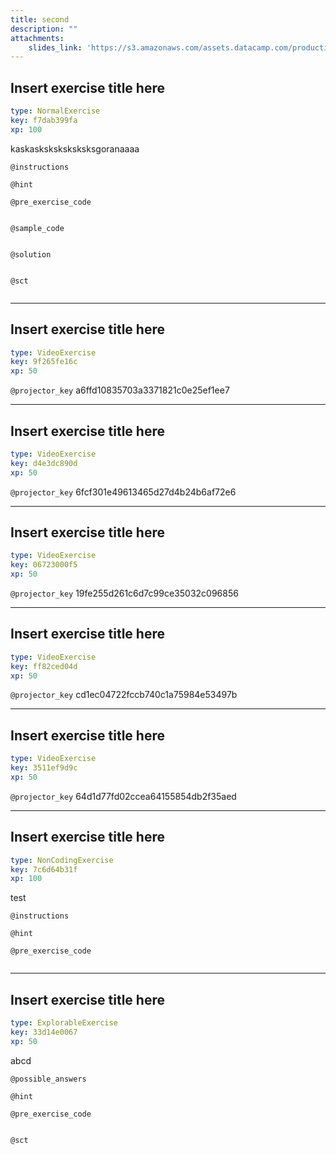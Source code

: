 ```yaml
---
title: second
description: ""
attachments:
    slides_link: 'https://s3.amazonaws.com/assets.datacamp.com/production/course_6215/slides/chapter2.pdf'
---
```


## Insert exercise title here

```yaml
type: NormalExercise
key: f7dab399fa
xp: 100
```

kaskasksksksksksksgoranaaaa

`@instructions`


`@hint`


`@pre_exercise_code`
```{r}

```

`@sample_code`
```{r}

```

`@solution`
```{r}

```

`@sct`
```{r}

```

---

## Insert exercise title here

```yaml
type: VideoExercise
key: 9f265fe16c
xp: 50
```

`@projector_key`
a6ffd10835703a3371821c0e25ef1ee7

---

## Insert exercise title here

```yaml
type: VideoExercise
key: d4e3dc890d
xp: 50
```

`@projector_key`
6fcf301e49613465d27d4b24b6af72e6

---

## Insert exercise title here

```yaml
type: VideoExercise
key: 06723000f5
xp: 50
```

`@projector_key`
19fe255d261c6d7c99ce35032c096856

---

## Insert exercise title here

```yaml
type: VideoExercise
key: ff82ced04d
xp: 50
```

`@projector_key`
cd1ec04722fccb740c1a75984e53497b

---

## Insert exercise title here

```yaml
type: VideoExercise
key: 3511ef9d9c
xp: 50
```

`@projector_key`
64d1d77fd02ccea64155854db2f35aed

---

## Insert exercise title here

```yaml
type: NonCodingExercise
key: 7c6d64b31f
xp: 100
```

test

`@instructions`


`@hint`


`@pre_exercise_code`
```{r}

```

---

## Insert exercise title here

```yaml
type: ExplorableExercise
key: 33d14e0067
xp: 50
```

abcd

`@possible_answers`


`@hint`


`@pre_exercise_code`
```{r}

```

`@sct`
```{r}

```
